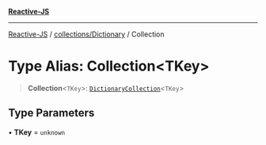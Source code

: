 [**Reactive-JS**](../../../README.md)

***

[Reactive-JS](../../../README.md) / [collections/Dictionary](../README.md) / Collection

# Type Alias: Collection\<TKey\>

> **Collection**\<`TKey`\>: [`DictionaryCollection`](../interfaces/DictionaryCollection.md)\<`TKey`\>

## Type Parameters

• **TKey** = `unknown`

